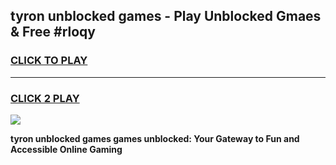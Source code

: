 
## tyron unblocked games - Play Unblocked Gmaes & Free #rloqy
<h3>
<a href="https://news.freeplayer.one?title=tyron_unblocked_games&ref=03M">CLICK TO PLAY</a></h3>
<hr>

<h3>
<a href="https://news.freeplayer.one?title=tyron_unblocked_games&ref=03M">CLICK 2 PLAY</a>
  
</h3>

<a href="https://news.freeplayer.one?title=tyron_unblocked_games&ref=03M"><img src="https://clearcache.store/games.png"></a>


**tyron unblocked games games unblocked: Your Gateway to Fun and Accessible Online Gaming**
